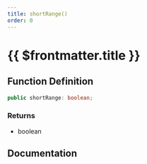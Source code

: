 ```yaml
---
title: shortRange()
order: 0
---
```


# {{ $frontmatter.title }}

<!--@include: ./shortRange_partial_header.md-->

## Function Definition

```ts
public shortRange: boolean;
```

### Returns

* boolean

## Documentation

<!--@include: ./shortRange_partial_footer.md-->
